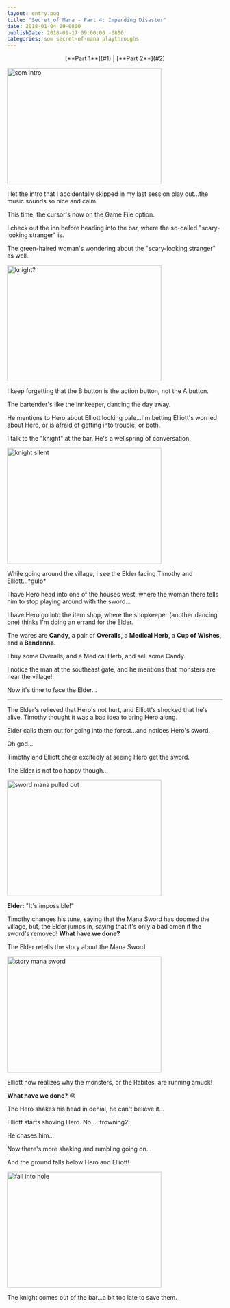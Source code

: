 ```yaml
---
layout: entry.pug
title: "Secret of Mana - Part 4: Impending Disaster"
date: 2018-01-04 09-0800
publishDate: 2018-01-17 09:00:00 -0800
categories: som secret-of-mana playthroughs
---
```


<p style="text-align: center;">[**Part 1**](#1) | [**Part 2**](#2)</p>

<a name="1"></a>

<img src="https://i.imgur.com/QhqAG1Y.png" alt="som intro" width="360" height="270" id="liveblog" />

I let the intro that I accidentally skipped in my last session play out...the music sounds so nice and calm.

This time, the cursor's now on the Game File option.

I check out the inn before heading into the bar, where the so-called "scary-looking stranger" is.

The green-haired woman's wondering about the "scary-looking stranger" as well.

<img src="https://i.imgur.com/ZRIxsnR.png" alt="knight?" width="360" height="270" id="liveblog" />

I keep forgetting that the B button is the action button, not the A button.

The bartender's like the innkeeper, dancing the day away.

He mentions to Hero about Elliott looking pale...I'm betting Elliott's worried about Hero, or is afraid of getting into trouble, or both.

I talk to the "knight" at the bar. He's a wellspring of conversation.

<img src="https://i.imgur.com/7jGDj5w.png" alt="knight silent" width="360" height="270" id="liveblog" />

While going around the village, I see the Elder facing Timothy and Elliott...\*gulp\*

I have Hero head into one of the houses west, where the woman there tells him to stop playing around with the sword...

I have Hero go into the item shop, where the shopkeeper (another dancing one) thinks I'm doing an errand for the Elder.

The wares are **Candy**, a pair of **Overalls**, a **Medical Herb**, a **Cup of Wishes**, and a **Bandanna**.

I buy some Overalls, and a Medical Herb, and sell some Candy.

I notice the man at the southeast gate, and he mentions that monsters are near the village!

Now it's time to face the Elder...

<a name="2"></a>

---

The Elder's relieved that Hero's not hurt, and Elliott's shocked that he's alive. Timothy thought it was a bad idea to bring Hero along.

Elder calls them out for going into the forest...and notices Hero's sword.

Oh god...

Timothy and Elliott cheer excitedly at seeing Hero get the sword.

The Elder is not too happy though...

<img src="https://i.imgur.com/cECq3AP.png" alt="sword mana pulled out" width="360" height="270" id="liveblog" />

**Elder:** "It's impossible!"

Timothy changes his tune, saying that the Mana Sword has doomed the village, but, the Elder jumps in, saying that it's only a bad omen if the sword's removed! **What have we done?**

The Elder retells the story about the Mana Sword.

<img src="https://i.imgur.com/cx89jjQ.png" alt="story mana sword" width="360" height="270" id="liveblog" />

Elliott now realizes why the monsters, or the Rabites, are running amuck!

**What have we done?** :worried:

The Hero shakes his head in denial, he can't believe it...

Elliott starts shoving Hero. No... :frowning2:

He chases him...

Now there's more shaking and rumbling going on...

And the ground falls below Hero and Elliott!

<img src="https://i.imgur.com/xZ7F0QA.png" alt="fall into hole" width="360" height="270" id="liveblog" />

The knight comes out of the bar...a bit too late to save them.
